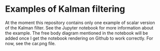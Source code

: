 # Examples of Kalman filtering

At the moment this repository contains only one example of scalar version of the Kalman filter. See the Jupyter notebook for more information about the example. The free body diagram mentioned in the notebook will be added once I get the notebook rendering on Github to work correctly. For now, see the car.png file.
